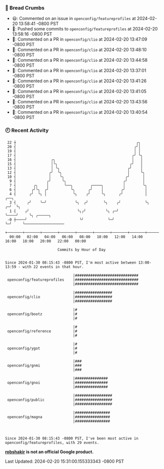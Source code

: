### 🍞 Bread Crumbs

 * 😃: Commented on an issue in `openconfig/featureprofiles` at 2024-02-20 13:58:41 -0800 PST
 * 🚢: Pushed some commits to `openconfig/featureprofiles` at 2024-02-20 13:58:16 -0800 PST
 * 💬: Commented on a PR in  `openconfig/clio` at 2024-02-20 13:47:09 -0800 PST
 * 💬: Commented on a PR in  `openconfig/clio` at 2024-02-20 13:48:10 -0800 PST
 * 💬: Commented on a PR in  `openconfig/clio` at 2024-02-20 13:44:58 -0800 PST
 * 💬: Commented on a PR in  `openconfig/clio` at 2024-02-20 13:37:01 -0800 PST
 * 💬: Commented on a PR in  `openconfig/clio` at 2024-02-20 13:41:26 -0800 PST
 * 💬: Commented on a PR in  `openconfig/clio` at 2024-02-20 13:41:05 -0800 PST
 * 💬: Commented on a PR in  `openconfig/clio` at 2024-02-20 13:43:56 -0800 PST
 * 💬: Commented on a PR in  `openconfig/clio` at 2024-02-20 13:40:54 -0800 PST

### 🕘 Recent Activity
```
 22 ┼                                                       ╭╮
 20 ┤                                                      ╭╯│
 19 ┤                                                      │ │
 17 ┤                                                     ╭╯ ╰╮
 16 ┤                ╭╮                                   │   │
 15 ┤                │╰╮                                 ╭╯   │
 13 ┤                │ ╰╮                               ╭╯    │
 12 ┤               ╭╯  ╰╮                              │     ╰╮
 10 ┤               │    ╰╮                            ╭╯      │
  9 ┤              ╭╯     ╰╮                          ╭╯       │
  7 ┤        ╭╮    │       ╰──╮        ╭────╮         │        ╰╮
  6 ┤       ╭╯╰╮  ╭╯          ╰╮      ╭╯    │        ╭╯         │
  4 ┤      ╭╯  ╰╮ │            ╰╮    ╭╯     ╰╮      ╭╯          │       ╭──╮
  3 ┤     ╭╯    ╰─╯             ╰╮  ╭╯       ╰╮    ╭╯           ╰╮    ╭─╯  ╰╮
  1 ┤    ╭╯                      ╰╮╭╯         ╰╮ ╭─╯             ╰────╯     ╰╮ ╭─────╮
 -0 ┼────╯                        ╰╯           ╰─╯                           ╰─╯     ╰──────────────────
    +───────+───────+───────+───────+───────+───────+───────+───────+───────+───────+───────+───────+────
  00:00   02:00   04:00   06:00   08:00   10:00   12:00   14:00   16:00   18:00   20:00   22:00   00:00   

						Commits by Hour of Day


Since 2024-01-30 08:15:43 -0800 PST, I'm most active between 13:00-13:59 - with 22 events in that hour.

```



```
                               |#############################
 openconfig/featureprofiles    |#############################
                               |#############################

                               |#################
 openconfig/clio               |#################
                               |#################

                               |#
 openconfig/bootz              |#
                               |#

                               |#
 openconfig/reference          |#
                               |#

                               |#
 openconfig/ygot               |#
                               |#

                               |###
 openconfig/gnmi               |###
                               |###

                               |###############
 openconfig/gnoi               |###############
                               |###############

                               |#################
 openconfig/public             |#################
                               |#################

                               |################
 openconfig/magna              |################
                               |################



Since 2024-01-30 08:15:43 -0800 PST, I've been most active in openconfig/featureprofiles, with 29 events.

```
**[robshakir](mailto:robjs@google.com) is not an official Google product.**  


Last Updated: 2024-02-20 15:31:00.155333343 -0800 PST
